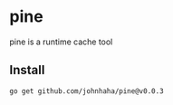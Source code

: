 # pine

pine is a runtime cache tool

## Install

```bash
go get github.com/johnhaha/pine@v0.0.3
```
